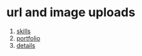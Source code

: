 # url and image uploads


1. [skills](./skills.md)
2. [portfolio](https://www.youtube.com/)
3. [details](./folder1/details.md)

